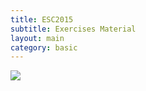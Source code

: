 ```yaml
---
title: ESC2015
subtitle: Exercises Material
layout: main
category: basic
---
```


<div class="pure-u-1">
<img class="pure-img" src="{{site.baseurl}}/bertinoro.png">
</div>
